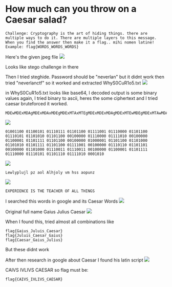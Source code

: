 # How much can you throw on a Caesar salad?

```
Challenge: Cryptography is the art of hiding things. there are multiple ways to do it. There are multiple layers to this message. When you find the answer then make it a flag.. mihi nomen latine! Example: flag{WORDS_WORDS_WORDS}
```
Here's the given jpeg file
![](https://raw.githubusercontent.com/ozancetin/CTF-Writeups/master/2018/NeverLAN%20CTF%202018/How%20much%20can%20you%20throw%20on%20a%20Caesar%20salad%3F/O_SO_Curious.jpeg)

Looks like stego challenge in there

Then I tried steghide. 
Password should be "neverlan" but it didnt work then tried "neverlanctf" so it worked and extracted WhyS0CuR1o5.txt
![](https://raw.githubusercontent.com/ozancetin/CTF-Writeups/master/2018/NeverLAN%20CTF%202018/How%20much%20can%20you%20throw%20on%20a%20Caesar%20salad%3F/1.png)

in WhyS0CuR1o5.txt looks like base64, I decoded output is some binary values again, I tried binary to ascii, heres the some ciphertext and I tried caesar bruteforced it worked.
```
MDEwMDExMDAgMDExMDAxMDEgMDExMTAxMTEgMDExMDExMDAgMDExMTEwMDEgMDExMTAwMDAgMDExMDExMDAgMDExMTAxMDEgMDExMDEwMTAgMDExMDExMDAgMDAxMDAwMDAgMDExMTAwMDAgMDExMTEwMTAgMDAxMDAwMDAgMDExMDAwMDEgMDExMDExMTEgMDExMDExMDAgMDAxMDAwMDAgMDEwMDAwMDEgMDExMDExMDAgMDExMDEwMDAgMDExMDEwMTAgMDExMDExMTEgMDExMDExMDAgMDExMTEwMDEgMDAxMDAwMDAgMDExMTAxMTAgMDExMDExMDEgMDAxMDAwMDAgMDExMDEwMDAgMDExMTAwMTEgMDExMTAwMTEgMDAxMDAwMDAgMDExMDAwMDEgMDExMDExMTEgMDExMTAwMDAgMDExMTAxMDEgMDExMDExMTAgMDExMTEwMTAgMDAwMTAxMA==
```

![](https://raw.githubusercontent.com/ozancetin/CTF-Writeups/master/2018/NeverLAN%20CTF%202018/How%20much%20can%20you%20throw%20on%20a%20Caesar%20salad%3F/2.png)
```
01001100 01100101 01110111 01101100 01111001 01110000 01101100 01110101 01101010 01101100 00100000 01110000 01111010 00100000 01100001 01101111 01101100 00100000 01000001 01101100 01101000 01101010 01101111 01101100 01111001 00100000 01110110 01101101 00100000 01101000 01110011 01110011 00100000 01100001 01101111 01110000 01110101 01101110 01111010 0001010
```
![](https://raw.githubusercontent.com/ozancetin/CTF-Writeups/master/2018/NeverLAN%20CTF%202018/How%20much%20can%20you%20throw%20on%20a%20Caesar%20salad%3F/3.png)
```
Lewlyplujl pz aol Alhjoly vm hss aopunz
```

![](https://raw.githubusercontent.com/ozancetin/CTF-Writeups/master/2018/NeverLAN%20CTF%202018/How%20much%20can%20you%20throw%20on%20a%20Caesar%20salad%3F/4.png)
```
EXPERIENCE IS THE TEACHER OF ALL THINGS
```
I searched this words in google and its Caesar Words
![](https://raw.githubusercontent.com/ozancetin/CTF-Writeups/master/2018/NeverLAN%20CTF%202018/How%20much%20can%20you%20throw%20on%20a%20Caesar%20salad%3F/5.png)

Original full name Gaius Julius Caesar
![](https://raw.githubusercontent.com/ozancetin/CTF-Writeups/master/2018/NeverLAN%20CTF%202018/How%20much%20can%20you%20throw%20on%20a%20Caesar%20salad%3F/6.png)

When I found this, tried almost all combinations
like
```
flag{Gaius_Juluis_Caesar}
flag{Juluis_Caesar_Gaius}
flag{Caesar_Gaius_Julius}
```
But these didnt work

After then research in google about Caesar I found his latin script
![](https://raw.githubusercontent.com/ozancetin/CTF-Writeups/master/2018/NeverLAN%20CTF%202018/How%20much%20can%20you%20throw%20on%20a%20Caesar%20salad%3F/7.png)

CAIVS IVLIVS CAESAR
so flag must be:

```
flag{CAIVS_IVLIVS_CAESAR}
```





